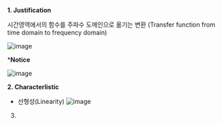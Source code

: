 <b> 1. Justification </b>

시간영역에서의 함수를 주파수 도메인으로 옮기는 변환
(Transfer function from time domain to frequency domain)

![image](https://github.com/user-attachments/assets/bcafa29b-fb8d-4e3d-8971-c9e521c9cf0a)

*<b>Notice</b>

![image](https://github.com/user-attachments/assets/a9af3750-7d81-4f3c-8c42-319fb598f9a5)


<b>2. Characterlistic</b>

 - 선형성(Linearity)
   ![image](https://github.com/user-attachments/assets/b2d4d0c2-477f-49a6-b97c-53750e20b5fd)

   

3. 
